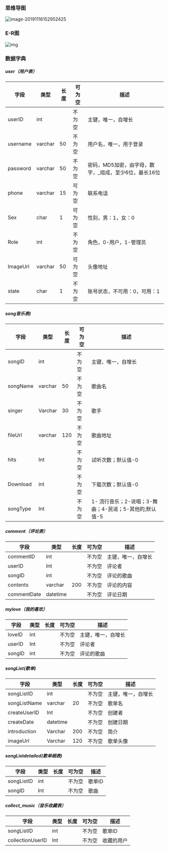 

### 思维导图

![image-20191116152952425](C:\Users\Administrator\AppData\Roaming\Typora\typora-user-images\image-20191116152952425.png)



### E-R图

![img](file:///C:\Users\ADMINI~1\AppData\Local\Temp\msohtmlclip1\01\clip_image002.jpg)

### 数据字典

#####     user（用户表）

| 字段     | 类型    | 长度 | 可为空 | 描述                                                  |
| -------- | ------- | ---- | ------ | ----------------------------------------------------- |
| userID   | int     |      | 不为空 | 主键，唯一，自增长                                    |
| username | varchar | 50   | 不为空 | 用户名，唯一，用于登录                                |
| password | varchar | 50   | 不为空 | 密码，MD5加密，由字母，数字，_组成，至少6位，最长16位 |
| phone    | varchar | 15   | 可为空 | 联系电话                                              |
| Sex      | char    | 1    | 可为空 | 性别，男：1，女：0                                    |
| Role     | int     |      | 不为空 | 角色，0-用户，1-管理员                                |
| ImageUrl | varchar | 50   | 可为空 | 头像地址                                              |
| state    | char    | 1    | 不为空 | 账号状态，不可用：0，可用：1                          |



#####  song音乐表)

| 字段     | 类型    | 长度 | 可为空 | 描述                                                     |
| -------- | ------- | ---- | ------ | -------------------------------------------------------- |
| songID   | int     |      | 不为空 | 主键，唯一，自增长                                       |
| songName | varchar | 50   | 不为空 | 歌曲名                                                   |
| singer   | Varchar | 30   | 不为空 | 歌手                                                     |
| fileUrl  | varchar | 120  | 不为空 | 歌曲地址                                                 |
| hits     | Int     |      | 不为空 | 试听次数；默认值-0                                       |
| Download | int     |      | 不为空 | 下载次数；默认值-0                                       |
| songType | Int     |      | 不为空 | 1-   流行音乐；2-说唱；3-舞曲；4-民谣；5-其他的;默认值-5 |

 

#####  comment（评论表）

| 字段        | 类型     | 长度 | 可为空 | 描述               |
| ----------- | -------- | ---- | ------ | ------------------ |
| commentID   | int      |      | 不为空 | 主键，唯一，自增长 |
| userID      | Int      |      | 不为空 | 评论者             |
| songID      | int      |      | 不为空 | 评论的歌曲         |
| contents    | varchar  | 200  | 不为空 | 评论的内容         |
| commentDate | datetime |      | 不为空 | 评论日期           |



##### mylove（我的喜欢）

| 字段   | 类型 | 长度 | 可为空 | 描述               |
| ------ | ---- | ---- | ------ | ------------------ |
| loveID | int  |      | 不为空 | 主键，唯一，自增长 |
| userID | Int  |      | 不为空 | 评论者             |
| songID | int  |      | 不为空 | 评论的歌曲         |



##### songList(歌单)

| 字段         | 类型     | 长度 | 可为空 | 描述               |
| ------------ | -------- | ---- | ------ | ------------------ |
| songListID   | int      |      | 不为空 | 主键，唯一，自增长 |
| songListName | varchar  | 20   | 不为空 | 歌单名             |
| createUserID | Int      |      | 不为空 | 创建者             |
| createDate   | datetime |      | 不为空 | 创建日期           |
| introduction | Varchar  | 200  | 不为空 | 简介               |
| imageUrl     | Varchar  | 120  | 不为空 | 歌单头像           |



##### songListdetailed(歌单细表)

| 字段       | 类型 | 长度 | 可为空 | 描述   |
| ---------- | ---- | ---- | ------ | ------ |
| songListID | int  |      | 不为空 | 歌单ID |
| songID     | Int  |      | 不为空 | 歌曲   |

 

##### collect_music（音乐收藏表） 

| 字段             | 类型 | 长度 | 可为空 | 描述       |
| ---------------- | ---- | ---- | ------ | ---------- |
| songListID       | int  |      | 不为空 | 歌单ID     |
| collectionUserID | Int  |      | 不为空 | 收藏的用户 |

 

 